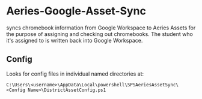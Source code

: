 # Aeries-Google-Asset-Sync
syncs chromebook information from Google Workspace to Aeries Assets for the purpose of assigning and checking out chromebooks. The student who it's assigned to is written back into Google Workspace.

## Config
Looks for config files in individual named directories at:

```C:\Users\<username>\AppData\Local\powershell\SPSAeriesAssetSync\<Config Name>\DistrictAssetConfig.ps1```
